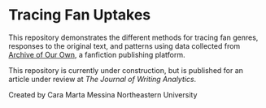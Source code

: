 # Tracing Fan Uptakes
This repository demonstrates the different methods for tracing fan genres, responses to the original text, and patterns using data collected from [Archive of Our Own](https://archiveofourown.org/), a fanfiction publishing platform.

This repository is currently under construction, but is published for an article under review at <em>The Journal of Writing Analytics</em>.

Created by Cara Marta Messina
Northeastern University
